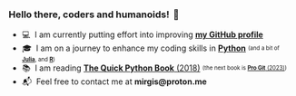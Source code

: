 ### Hello there, coders and humanoids! <span title="Yes, I'm waving at YOU!">&thinsp;👋</span>

- 💻 &nbsp;I am currently putting effort into improving [**my GitHub profile**](https://github.com/mirgis)
- 🎓 &nbsp;I am on a journey to enhance my coding skills in [**Python**](https://www.python.org/) <sup><sub>(and a bit of [**Julia**](https://julialang.org/), and [**R**](https://www.r-project.org/))
- 📚 &nbsp;I am reading [**The Quick Python Book** (2018)](https://www.amazon.com/Quick-Python-Book-Naomi-Ceder/dp/1617294039) <sup><sub>(the next book is [**Pro Git** (2023)](https://www.amazon.com/Pro-Git-Scott-Chacon-ebook/dp/B01ISNIKES/))
- 📬 &nbsp;Feel free to contact me at **&#x6d;&#x69;&#x72;&#x67;&#x69;&#x73;&#x40;&#x70;&#x72;&#x6f;&#x74;&#x6f;&#x6e;&#x2e;&#x6d;&#x65;**
